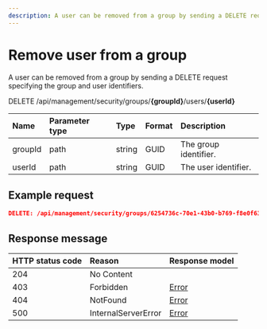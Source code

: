 ```yaml
---
description: A user can be removed from a group by sending a DELETE request specifying the group and user identifiers.
---
```


# Remove user from a group

A user can be removed from a group by sending a DELETE request specifying the group and user identifiers.

<span class="label label--delete">DELETE</span> /api/management/security/groups/**{groupId}**/users/**{userId}**

| Name    | Parameter type | Type   | Format | Description           |
|:--------|:---------------|:-------|:-------|:----------------------|
| groupId | path           | string | GUID   | The group identifier. |
| userId  | path           | string | GUID   | The user identifier.  |

## Example request

```json
DELETE: /api/management/security/groups/6254736c-70e1-43b0-b769-f8e0f6359862/users/3d063773-2ca9-4baf-90e1-ed674fa68640
```

## Response message

| HTTP status code | Reason              | Response model                   |
|:-----------------|:--------------------|:---------------------------------|
| 204              | No Content          |                                  |
| 403              | Forbidden           | [Error](/key-concepts/errors.md) |
| 404              | NotFound            | [Error](/key-concepts/errors.md) |
| 500              | InternalServerError | [Error](/key-concepts/errors.md) |